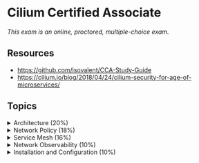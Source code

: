 # Cilium Certified Associate

_This exam is an online, proctored, multiple-choice exam._

## Resources

* <https://github.com/isovalent/CCA-Study-Guide>
* <https://cilium.io/blog/2018/04/24/cilium-security-for-age-of-microservices/>

## Topics

<details>
  <summary>Architecture (20%)</summary>

Cilium is an open source CNI compatible networking and security layer for Kubernetes. Thanks to BGP, a powerful kernel extensibility mechanism inside of Linux, Cilium rethinks the Linux networking.

In-kernel networking brings:

* Performance - workload is already traversing local kernel.
* Transparency - data are sent using TCP/IP, no need to change applications
* Security

BPF: Framework for running custom logic at various hook points in the kernel.

BPF programs: The logic, JIT compiled.

Service centric identity and API awareness, with Cilium identity is extracted from the container orchestrator and embedded in each network request.

Cilium removes the need of a sidecar proxy, per Pod proxy between microservices, the Istio or Envoy way of doing this suboptimally by traversing the TCP/IP stack. BPF brings "sockmap".

## Components

![alt text](image.png)

### Cilium

* Agent, runs on each node. Accepts config via Kubernetes. Listens on events from orchestration systems _such as_ Kubernetes. Manages eBPG programs which the Linux kernel uses to control all network access.
* Debug Client, `cilium-dbg`. Interacts with the REST API of the Cilium agent running on the same node. Inspects state and status of the local agent.
* Operator, responsible for managing duties in the cluster which should logically be handled once for the entire cluster, rather than once for each node. _Not in the critical path for functionality on the network layer._. If there's a failure in the Operator this might happen:
  * Delays in IPAM and thus scheduling of new workloads.
  * Failure to update **kvstore** heartbeat key.
* CNI Plugin, invoked when a pod is scheduled or terminated on a node. Interacts with the Cilium API of the node.

### Hubble

* Server, runs on each node at retrieves the eBPF visibility from Cilium.
* Relay, standalone component which is aware of all running Hubble servers and offers cluster-wide visibility.
* Client CLI, retrieve flow events via the gRPC API of the relay.
* GUI

### eBPF

eBPF is a Linux kernel bytecode interpreter. In-kernel verifier ensures that eBPF programs are safe to run and a JIT compiler converts the bytecode to CPU architecture.

### Data Store

State propagation between agents are done via:

* CRD, the default
* Key-Value store, an optimization. etcd as the only supported one. Imagine having a separate etcd for this and not use the same as the cluster.

### eBPF Data Path

The Linux kernel supports a set of BPF hooks in the networking stack that can be used to run BPF programs. The Cilium **datapath** uses these hooks to load BPF programs to create _higher level networking constructs_.

* XDP is at the earliest point possible in the networking driver. Ideal for running filtering programs that drop malicious or unexpected traffic, DDOS protection mechanism!
* Traffic Control, TC, ingress/egress. Runs **after** the networking stack has done initial processing of the packet. Runs before L3. Containers typically use a virtual device called a veth pair which acts like a virtual wire connecting the container to the host. TC ingress hook is added on the host side.
* Socket Operations, this hook is attached to a specific cgroup and runs on TCP events.
* Socket send/recv runs on every send operation performed by a TCP socket

The combination of the hooks above and virtual interfaces, `cilium_host` and `cilium_net`, an optional overlay interface `cilium_vxlan`, Linux user space crypto support and a userspace proxy (Envoy) Cilium creates the following networking objects:

* Prefilter
* Endpoint Policy, this is the primary object in the Cilium datapath responsible for mapping packets to identities and enforcing L3 and L5 policies
* Service
* L3 Encryption
* Socket Layer Enforcement
* L7 Policy

#### The life of a packet

There's three different scenarios:

* Endpoint to Endpoint
* Egress from Endpoint
* Ingress to Endpoint

#### eBPF Maps

All BPF maps are created with a upper capacity limits.

#### IPtables usage

Depending on the Linux kernel version used, the eBPF datapath can implement a varying feature set fully in eBPF. If required capabilities are not available the functionality provided using a legacy iptables implementation.

### IPAM

Responsible for the allocation and management of IP addresses used by network endpoints (containers and others). Don't change the IPAM mode of an existing cluster, this may cause persistent disruption of connectivity for existing workloads.

There's different modes:

* Cluster Scope (default) - assigns per-node PodCIDRs to each node and allocates IPs using a host-scope allocator on each node. Similar to Kubernetes Host Scope mode. Cluster scope uses the `CiliumNode` instead of the `v1.Node`.
* Kubernetes Host Scope - `ipam: kubernetes` flag.
* Multi-Pool
* Azure IPAM
* Azure Delegated IPAM
* AWS ENI
* GKE
* CRD-backed - extendable interface to control the IP address management via a Kubernetes CRD. Allows to delegate IPAM to external operators. Operator watches `ciliumnodes.cilium.io`.

### Labels

Whenever something needs to be described, addressed or selected, it is done based on labels:

* Endpoint are assigned labels

A label is a pair of strings consisting of a `key` and `value`.

A label can be derived from various sources, for example an endpoint will derive the labels associated to the container by the local container **runtime** as well as the labels associated with **pod** as provided by Kubernetes.

Example of a `CiliumEndpoint`:

```
apiVersion: cilium.io/v2
kind: CiliumEndpoint
status:
  encryption: {}
  external-identifiers:
    cni-attachment-id: e2ca9c7df3e13300b82ec641463736ef91daa50dba96a40477bdb688d46c0e81:eth0
    container-id: e2ca9c7df3e13300b82ec641463736ef91daa50dba96a40477bdb688d46c0e81
    k8s-namespace: default
    k8s-pod-name: andqvi-temp-shell
    pod-name: default/andqvi-temp-shell
  id: 2473
  identity:
    id: 80868
    labels:
    - k8s:io.cilium.k8s.namespace.labels.field.cattle.io/projectId=p-l2b4c
    - k8s:io.cilium.k8s.namespace.labels.kubernetes.io/metadata.name=default
    - k8s:io.cilium.k8s.policy.cluster=k8s-devstage01
    - k8s:io.cilium.k8s.policy.serviceaccount=default
    - k8s:io.kubernetes.pod.namespace=default
    - k8s:run=andqvi-temp-shell
    - k8s:topology.kubernetes.io/region=DC07
    - k8s:topology.kubernetes.io/zone=dc07
  networking:
    addressing:
    - ipv4: 10.169.3.73
    node: 10.171.13.142
  state: ready
```

Supported label sources:

* `container:` from the local container runtime
* `k8s` derived from Kubernetes
* `reserved` for special reserved labels
* `unspec` with an unspecified source

The endpoint ID is an internal id that Cilium assigns to all endpoints on a cluster node. The endpoint ID is unique within the context of an individual cluster node.

All endpoints are assigned an identity, the identity is what is used **to enforce basic connectivity between endpoints**. Equivalent to L3 enforcement. An identity is **identified by Labels and is given a cluster wide unique identifier**.

Examples on special identities:

* `reserved:unknown` - identity could not be derived.
* `reserved:host` - Local host.
* `reserved:world` - Any network endpoint **outside** of the cluster.

Well known identities are a set of identities that Cilium is aware of automatically. E.g. `kube-dns`, `core-dns` etc.

</details>

<details>
  <summary>Network Policy (18%)</summary>

* Interpret Cilium Network Polices and Intent
* Understand Cilium's Identity-based Network Security Model
* Policy Enforcement Modes
* Policy Rule Structure
* Kubernetes Network Policies versus Cilium Network Policies

## Identity Based security

Security is based on the identity of a pod, which is derived through labels. This identity can be shared between pods. Subsequent starts of additional Pods with `role=frontend` only requires resolving the identity via a key-value store. Nothing needs to be done on cluster nodes.

## Policy Enforcement

All security policies are described assuming **stateful policy enforcements for session based protocols**. The intent of the policy is to **describe allowed direction** of connection establishment.

If policy shows `A=>B` then reply packets from B to A are automatically allowed.

Policies can be enforced at _ingress_ or _egress_.

For ingress this means that each cluster node verifies all incoming packets and determines wheter the packet is allowed or to be transmitted to the intended endpoint. Same with egress.

In order to **enforce** identity based security in a multi host cluster the identity of the transmitting endpoint is embedded into every network packet. The receiving node can then extract the identity

If no policy is loaded, the default behavior is to **allow all communication** unless policy enforcement has been explicitly enabled. As soon as the first policy rule is loaded then policy enforcement is enabled and any communication must then be white listed or the relevant packets will be dropped.

### Modes

`default`- endpoints have unrestricted network access until selected by policy.

`always` - policy enforcement is always on even if no rules select endpoints.

`never` - policy enforcement disabled on all endpoints.

When an endpoint is selected by a network policy, it transitions to a default-deny state where only **explicitly allowed** traffic is permitted.

## Network Policies

Standard `NetworkPolicy` supports L3 and L4 at ingress or egress of the Pod.

The extended `CiliumNetworkPolicy` supports policies at L3-7 for both ingress and egress.

The `CiliumClusterWideNetworkPolicy` is a cluster-scoped CRD, same as `CuliumNetworkPolicy` but no `namespace` specified.

`ipBlock` feature is missing in Kubernetes Network Policy.

`CiliumNetworkPolicy` allows for extended functionality, if this functionality get into the `NetworkPolicy` the Cilium one may not be needed.

All policy rules are based upon a **whitelist** model, that is, each rule in the policy allows traffic that matches the rule. If **two rules** exists the broades traffic match will be the one that is used.

If both **ingress** and **egress** are omitted, the rule has no effect!

Layer 3 policies can be specified using the following **methods**:

* Endpoints based - an empty Endpoint Selector will select all endpoints.
* Services based - `toServices`
* Entity based - `toEntities` and `fromEntities`
  * `host` - Includes the local host, also containers running in network mode host.
  * `remote-node` - Any node in any of the connect clusters **other** than the local host.
  * `kube-apiserver`
  * `ingress` - Cilium Envoy instance that handles L7 traffc.
  * `cluster` - All network endpoints inside of the local cluster.
  * `init` - All endpoints in bootstrap phase which the security identiy has not been resolved yet.
  * `health` - Health endpoints, used to check cluster connectivity.
  * `unmanaged` - Not managed by Cilium.
  * `world` - All endpoints outside of the cluster.
  * `all` - All known clusters as well world and whitelists all communication.
* Node based
* IP/CIDR based
* DNS based

</details>

<details>
  <summary>Service Mesh (16%)</summary>

* Know How to use Ingress or Gateway API for Ingress Routing
* Service Mesh Use Cases
* Understand the Benefits of Gateway API over Ingress
* Encrypting Traffic in Transit with Cilium
* Sidecar-based versus Sidecarless Architectures

## Service Mesh

The requirements has not changed since way back:

* Application should be able to (safely) communicate over untrusted networks
* Load-balancing
* Resiliency
* Authenticate each other's identity

A service mesh extract these features out of the application an offers them as part of the infrastructure.

All in all a Service Mesh is:

* Observability
* Ingress
  * Load Balancing (North-South)
* L7 traffic management - East-West, service load balancing
  * Rules (canary rollouts)
* Identity based security

Why are you interested in Cilium Service Mesh?

* Reducing operational complexity
* Reduced resource usage
* Better performance
* Avoid sidecar start-up/shut-down race conditions

eBPF can **inject the proxy directly at the socket level**, keeping paths short. In the case of Cilium, Envoy is used although from an architecture perspective any proxy could be integrated into this model.

### Sidecar vs per-Node proxy

![alt text](image-1.png)
![alt text](image-2.png)
![alt text](image-3.png)

Running a sidecar in each workload can result in a large number of proxies. Each proxy maintains data structures such as routing and endpoint tables:

![alt text](image-4.png)

Multi-tenancy is solved in a per-Node proxy model, the proxy will serve connections for multiple applications:

![alt text](image-5.png)

## Ingress

Cilium usses the standard Kubernetes Ingress resource definition with an `ingressClassName` of `cilium`. Can be used for path-routing and for TLS termination.

_The ingress controller creates a Service of `LoadBalancer` type, so your environment will need to support this._

Cilium allows you to create a load balancer in two modes: `dedicated` and `shared`.

Requirements:

* Cilium to be configured with NodePort enabled OR by enabling kube-proxy replacement
* Cilium must be configured with the L7 proxy enabled using `l7Proxy=true`
* Ingress controller creates a Service of type `LoadBalancer`

Install the `hubble` CLI to get som more insights in the traffic.

### Cilium Ingress and Gateway API vs other Ingress controllers

* For Cilium, Ingress and Gateway API are part of the networking stack, and so behaves in a different way to other Ingress or Gateway API controllers.
* Other Ingress or Gateway API controllers are generally installed as a Deployment or DaemonSet
* Ciliums Ingress and Gateway API config is exposed witha a Loadbalancer or NodePort service, or the host network. When traffic **arrives at the Service's port, eBPF forwards this to Enviy (using TPROXY kernel facility)**. This changes the *_visibility_ of headers etc. from how other controllers does this.

Ingress and Gateway API traffic bound to backend services via Cilium passes through a per-node Envoy proxy, the per-node proxy has special code to allow it to interact with eBPF policy engine making Envoy a network policy enforcer point.

After ingress traffic arrives at the Envoy the traffic are assigned the special `ingress` identity, there's two logical policy enforcement points in Cilium ingress: `world` and `ingress`.

### Source IP visibility

By default Envoy adds the visible source address of incoming HTTP connection to the `X-Forwarded-For` header. There's also the `X-Envoy-External-Address`.

### `externalTrafficPolicy` for LoadBalancer or NodePort services

Relevant for Client IP visibility.

There's two settings:

* `Local` - Only route traffic to Pods running on the local node, **without masquerading the source IP**.
* `Cluster` - Node will route to all endpoints across the cluster evenly. This may mean that the backend Pod does **not** see the source IP.

In Cilium this works a bit differently: In both `externalTrafficPolicy` cases, traffic will arrive at any node in the cluster, and be forwarded to Envoy while keeping the source IP intact.

### Ingress Path Types and precedence

There's three types of paths:

* **Exact** - match the given path exactly
* **Prefix** - match the URL path prefix split by `/`
* **ImplementationSpecific** - Up to the IngressClass. In the Cilium case they've defined that as `Regex`.

When multiple path types are configured on an Ingress object, Cilium will configure Envoy with matches in the following order:

1. Exact
2. ImplementationSpecific
3. Prefix
4. The `/` Prefix match has special handling and always goes last.

## Gateway API

Gateway API is a Kubernetes **SIG-Network subproject to design a successor for the Ingress object.**.

It's designed to be:

* Role-oriented
* Portable
* Expressive
* Extensible

![alt text](image-6.png)

Cilium are Gateway API compatible since all core conformance tests are passed.

Requirements:

* Cilium must be configured with NodePort enabled OR by enabling the kube-proxy replacement
* L7 proxy enabled
* Install Gateway API CRDs

### GAMMA (Gateway API for Mesh Management and Administration)

Is for the east/west inter-service traffic in the same cluster.

</details>

<details>
  <summary>Network Observability (10%)</summary>

* Understand the Observability Capabilities of Hubble
* Enabling Layer 7 Protocol Visibility
* Know How to Use Hubble from the Command Line or the Hubble UI

Hubble is the observability layer of Cilium.

Hubble is able to provide visibility at the node level, cluster level or even across clusters in Cluster Mesh.

Hubble operates at the scope of the individual node on which the Cilium agent runs.

Hubble relay adds network visibility for the entire cluster or even multiple clusters (Cluster Mesh).

Hubble UI is a web interface.

## Layer 7 visibility

To monitor the datapath state you can use `cilium-dbg monitor --type drop`. By default the inspection only works on L3/L4 packets. If you want L7 protocol visibility you can use L7 network policies.

Monitoring L7 traffic involves security considerations for handling potentially sensitive information.

To harde security Cilium provides the `--hubble-redact-enabled` option to handle sensitive information present in L7 flows.

DNS visibility is only available on egress only.

CLI examples using `hubble`:

```
hubble observe --pod deathstar --protocol http
hubble observe --pod deathstar --verdict DROPPED
```

</details>

<details>
  <summary>Installation and Configuration (10%)</summary>

* Know How to Use Cilium CLI to Query and Modify the Configuration
* Using Cilium CLI to Install Cilium, Run Connectivity Tests, and Monitor its Status

For clusters with more than 500 nodes you might want to run specific datapath nodes!

Install the `cilium` CLI:

* Download directly with util script
* git clone

`cilium status` gives us the current overall status.

`cilium status --wait`

`cilium connectivity test`
